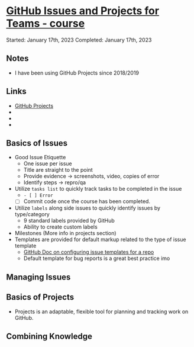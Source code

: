 # [GitHub Issues and Projects for Teams - course](https://www.linkedin.com/learning/github-issues-and-projects-for-teams)
Started: January 17th, 2023
Completed: January 17th, 2023

## Notes
- I have been using GitHub Projects since 2018/2019

## Links
- [GitHub Projects](https://docs.github.com/en/issues/planning-and-tracking-with-projects/learning-about-projects/about-projects)
- []()
- []()
- []()


## Basics of Issues
- Good Issue Etiquette
  - One issue per issue
  - Title are straight to the point
  - Provide evidence -> screenshots, video, copies of error
  - Identify steps -> repro/qa
- Utilize `tasks list` to quickly track tasks to be completed  in the issue
  - `- [ ] Error`
  - [ ] Commit code once the course has been completed. 
- Utilize `labels` along side issues to quickly identify issues by type/category
  - 9 standard labels provided by GitHub
  - Ability to create custom labels
- Milestones (More info in projects section)
- Templates are provided for default markup related to the type of issue template
  - [GitHub Doc on configuring issue templates for a repo](https://docs.github.com/en/communities/using-templates-to-encourage-useful-issues-and-pull-requests/configuring-issue-templates-for-your-repository)
  - Default template for bug reports is a great best practice imo

## Managing Issues
## Basics of Projects
- Projects is an adaptable, flexible tool for planning and tracking work on GitHub.
## Combining Knowledge
